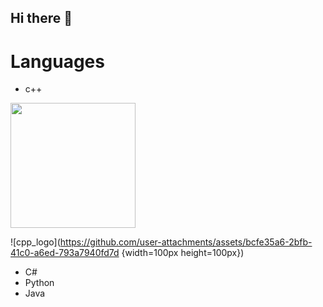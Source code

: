 ## Hi there 👋

# Languages
- c++
<img src="https://github.com/user-attachments/assets/bcfe35a6-2bfb-41c0-a6ed-793a7940fd7d" width="200" />

![cpp_logo](https://github.com/user-attachments/assets/bcfe35a6-2bfb-41c0-a6ed-793a7940fd7d {width=100px height=100px})


- C#
- Python
- Java
  


<!--
Here are some ideas to get you started:

- 🔭 I’m currently working on ...
- 🌱 I’m currently learning ...
- 👯 I’m looking to collaborate on ...
- 🤔 I’m looking for help with ...
- 💬 Ask me about ...
- 📫 How to reach me: ...
- 😄 Pronouns: ...
- ⚡ Fun fact: ...
-->
